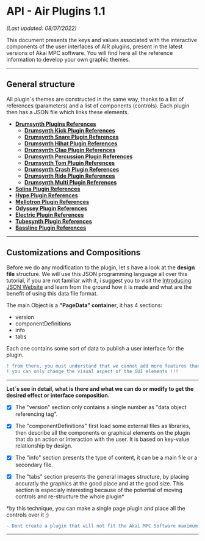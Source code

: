 # API - Air Plugins 1.1 

*(Last updated: 08/07/2022)*

This document presents the keys and values associated with the interactive components of the user interfaces of AIR plugins, present in the latest versions of Akai MPC software. You will find here all the reference information to develop your own graphic themes.

---

## General structure

All plugin´s themes are constructed in the same way, thanks to a list of references (parameters) and a list of components (controls). Each plugin then has a JSON file which links these elements.


- **[Drumsynth Plugins References]()**
    - **[Drumsynth Kick Plugin References]()**
    - **[Drumsynth Snare Plugin References]()**
    - **[Drumsynth Hihat Plugin References]()**
    - **[Drumsynth Clap Plugin References]()**
    - **[Drumsynth Percussion Plugin References]()**
    - **[Drumsynth Tom Plugin References]()**
    - **[Drumsynth Crash Plugin References]()**
    - **[Drumsynth Ride Plugin References]()**
    - **[Drumsynth Multi Plugin References]()**
- **[Solina Plugin References](API-AIR-SOLINA.md)**
- **[Hype Plugin References]()**
- **[Mellotron Plugin References]()**
- **[Odyssey Plugin References]()**
- **[Electric Plugin References]()**
- **[Tubesynth Plugin References]()**
- **[Bassline Plugin References]()**

---

## Customizations and Compositions

Before we do any modification to the plugin, let s have a look at the **design file** structure. We will use this JSON programming language all over this tutorial, if you are not familiar with it, i suggest you to visit the [Introducing JSON Website](https://www.json.org/json-en.html) and learn from the ground how it is made and what are the benefit of using this data file format.

The main Object is a **"PageData" container**, it has 4 sections:
- version
- componentDefinitions
- info
- tabs

Each one contains some sort of data to publish a user interface for the plugin.
```diff 
! from there, you must understand that we cannot add more features than it has before
! you can only change the visual aspect of the GUI elements !!!
```

---

**Let´s see in detail, what is there and what we can do or modify to get the desired effect or interface composition.**

- [x] The "version" section only contains a single number as "data object referencing tag".

- [x] The "componentDefinitions" first load some external files as libraries, then describe all the components or graphical elements on the plugin that do an action or interaction with the user. It is based on key-value relationship by design.

- [x] The "info" section presents the type of content, it can be a main file or a secondary file.

- [x] The "tabs" section presents the general images structure, by placing accuratly the graphics at the good place and at the good size. This section is especialy interesting because of the potential of moving controls and re-structure the whole plugin*

*by this technique, you can make a single page plugin and place all the controls over it ;)
```diff 
- Dont create a plugin that will not fit the Akai MPC Software maximum dimensions in pixels > 1280x629px
```
---
